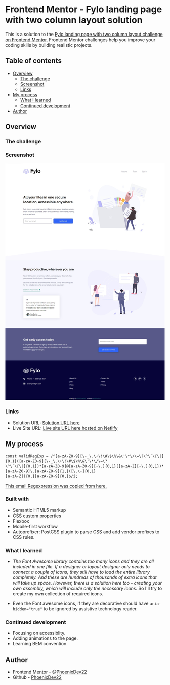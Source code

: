 # Frontend Mentor - Fylo landing page with two column layout solution

This is a solution to the [Fylo landing page with two column layout challenge on Frontend Mentor](https://www.frontendmentor.io/challenges/fylo-landing-page-with-two-column-layout-5ca5ef041e82137ec91a50f5). Frontend Mentor challenges help you improve your coding skills by building realistic projects. 


## Table of contents

- [Overview](#overview)
  - [The challenge](#the-challenge)
  - [Screenshot](#screenshot)
  - [Links](#links)
- [My process](#my-process)
  - [What I learned](#what-i-learned)
  - [Continued development](#continued-development)
- [Author](#author)




## Overview

### The challenge



### Screenshot

![](images/fylo-web-capture.jpeg)

### Links

- Solution URL: [Solution URL here](https://github.com/PhoenixDev22/Frontend-Mentor-Fylo-landing-page-with-two-column-layout)
- Live Site URL: [Live site URL here hosted on Netlify](https://fylo-landing-page-phoenixdev22.netlify.app/)

## My process

```
const validRegExp = /^[a-zA-Z0-9][\-_\.\+\!\#\$\%\&\'\*\/\=\?\^\`\{\|]{0,1}([a-zA-Z0-9][\-_\.\+\!\#\$\%\&\'\*\/\=\?
\^\`\{\|]{0,1})*[a-zA-Z0-9]@[a-zA-Z0-9][-\.]{0,1}([a-zA-Z][-\.]{0,1})*[a-zA-Z0-9]\.[a-zA-Z0-9]{1,}([\.\-]{0,1}
[a-zA-Z]){0,}[a-zA-Z0-9]{0,}$/i;

```

[This email Regexpression was copied from here.](https://herewecode.io/blog/email-validation-javascript/#:~:text=The%20most%20common%20way%20to%20validate%20an%20email,an%20email%20is%20a%20string%20following%20this%20format%3A)




### Built with

- Semantic HTML5 markup
- CSS custom properties
- Flexbox
- Mobile-first workflow
- Autoprefixer: PostCSS plugin to parse CSS and add vendor prefixes to CSS rules.


### What I learned

- *The Font Awesome library contains too many icons and they are all included in one file. If a designer or layout designer only needs to connect a couple of icons, they still have to load the entire library completely. And these are hundreds of thousands of extra icons that will take up space. However, there is a solution here too - creating your own assembly, which will include only the necessary icons.* So I'll try to create my own collection of required icons.

- Even the Font awesome icons,  if they are decorative should have ``aria-hidden="true"`` to be ignored by assistive technology reader.


### Continued development

- Focusing on accessiblity. 
- Adding animations to the page.
- Learning BEM convention.


## Author

- Frontend Mentor - [@PhoenixDev22](https://www.frontendmentor.io/profile/PhoenixDev22)
- Github - [PhoenixDev22](https://github.com/PhoenixDev22?tab=repositories)


